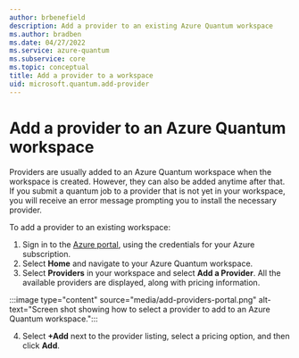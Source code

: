 ```yaml
---
author: brbenefield
description: Add a provider to an existing Azure Quantum workspace
ms.author: bradben
ms.date: 04/27/2022
ms.service: azure-quantum
ms.subservice: core
ms.topic: conceptual
title: Add a provider to a workspace
uid: microsoft.quantum.add-provider
---
```


# Add a provider to an Azure Quantum workspace 

Providers are usually added to an Azure Quantum workspace when the workspace is created. However, they can also be added anytime after that. If you submit a quantum job to a provider that is not yet in your workspace, you will receive an error message prompting you to install the necessary provider.
 
To add a provider to an existing workspace: 

1. Sign in to the [Azure portal](https://portal.azure.com), using the credentials for your Azure subscription.
2. Select **Home** and navigate to your Azure Quantum workspace.
3. Select **Providers** in your workspace and select **Add a Provider**. All the available providers are displayed, along with pricing information. 

 :::image type="content" source="media/add-providers-portal.png" alt-text="Screen shot showing how to select a provider to add to an Azure Quantum workspace.":::
 
4. Select **+Add** next to the provider listing, select a pricing option, and then click **Add**. 





 
